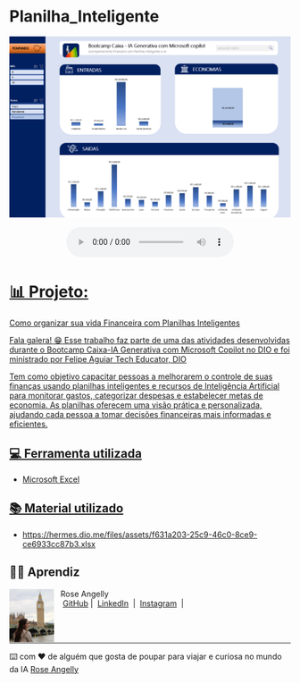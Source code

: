 # Planilha_Inteligente

<p align="center">
<img 
    src="./Tela.png"
    width="600"
/>
</p>

<p align="center">
    <a href="https://github.com/roseangelly/Planilha_Inteligente_IA/raw/refs/heads/main/Projeto%20Planilha.xlsx> Planilha Inteligente 💵</a>

</p>

<div align="center">
    <audio src="output/podcast_editado.MP3" controls title="Podcast editado"></audio>
</div>

# 📊 Projeto:
Como organizar sua vida Financeira com Planilhas Inteligentes

Fala galera! 😁 Esse trabalho faz parte de uma das atividades desenvolvidas durante o Bootcamp Caixa-IA Generativa com Microsoft Copilot no DIO e foi ministrado por Felipe Aguiar
Tech Educator, DIO

Tem como objetivo capacitar pessoas a melhorarem o controle de suas finanças usando planilhas inteligentes e recursos de Inteligência Artificial 
para monitorar gastos, categorizar despesas e estabelecer metas de economia. As planilhas oferecem uma visão prática e personalizada, 
ajudando cada pessoa a tomar decisões financeiras mais informadas e eficientes.


## 💻 Ferramenta utilizada

- Microsoft Excel

## 📚 Material utilizado

- https://hermes.dio.me/files/assets/f631a203-25c9-46c0-8ce9-ce6933cc87b3.xlsx


## 👨‍💻 Aprendiz

<p>
    <img 
      align=left 
      margin=10 
      width=80 
      src="./viagem.PNG"
    />
    <p>&nbsp&nbsp&nbspRose Angelly<br>
    &nbsp&nbsp&nbsp
    <a href="https://github.com/roseangelly">
    GitHub</a>&nbsp;|&nbsp;
    <a href="https://www.linkedin.com/in/
rose-angelly-cabral-022059225">LinkedIn</a>
&nbsp;|&nbsp;
    <a href="https://www.instagram.com/rose.angelly/profilecard/?igsh=MXZ5bxOTIxeGIndw==/">
    Instagram</a>
&nbsp;|&nbsp;</p>
</p>
<br/><br/>
<p>

---

⌨️ com ❤️ de alguém que gosta de poupar para viajar e curiosa no mundo da IA [Rose Angelly](https://github.com/roseangelly)
